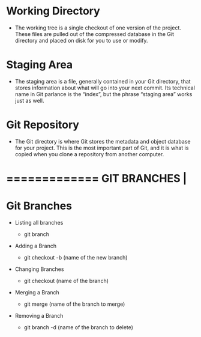 # Working Directory
- The working tree is a single checkout of one version of the project. 
These files are pulled out of the compressed database in the Git directory 
and placed on disk for you to use or modify.

# Staging Area
- The staging area is a file, generally contained in your Git directory, 
that stores information about what will go into your next commit. 
Its technical name in Git parlance is the “index”, 
but the phrase “staging area” works just as well.

# Git Repository
- The Git directory is where Git stores the metadata and object database for your project. 
This is the most important part of Git, and it is what is copied when you clone a repository from another computer.

=============
GIT BRANCHES |
=============

# Git Branches

- Listing all branches
 
    * git branch
 
- Adding a Branch
    
    * git checkout -b (name of the new branch)

- Changing Branches
    * git checkout (name of the branch)

- Merging a Branch
    * git merge (name of the branch to merge)
    
- Removing a Branch
    * git branch -d (name of the branch to delete)
